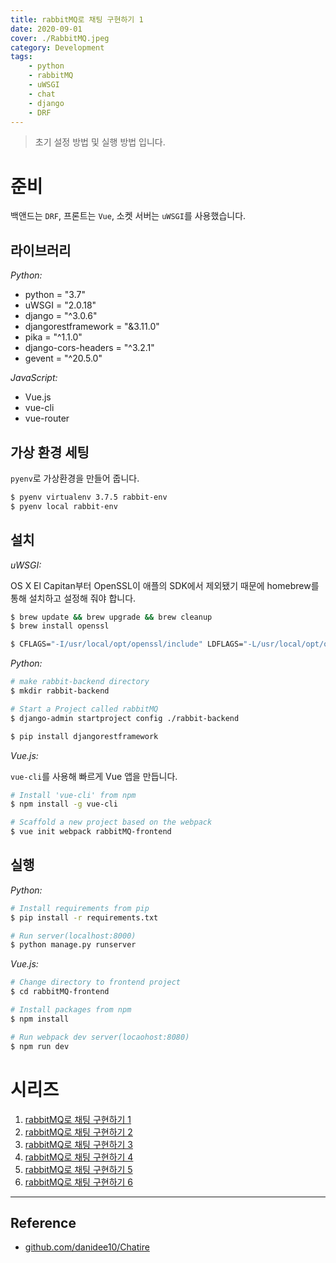 ```yaml
---
title: rabbitMQ로 채팅 구현하기 1
date: 2020-09-01
cover: ./RabbitMQ.jpeg
category: Development
tags:
    - python
    - rabbitMQ
    - uWSGI
    - chat
    - django
    - DRF
---
```


> 초기 설정 방법 및 실행 방법 입니다.


# 준비

백앤드는 `DRF`, 프론트는 `Vue`, 소켓 서버는 `uWSGI`를 사용했습니다. 

## 라이브러리

*Python:*
- python = "3.7"
- uWSGI = "2.0.18"
- django = "^3.0.6"
- djangorestframework = "&3.11.0"
- pika = "^1.1.0"
- django-cors-headers = "^3.2.1"
- gevent = "^20.5.0"

*JavaScript:*
- Vue.js
- vue-cli
- vue-router

## 가상 환경 세팅

`pyenv`로 가상환경을 만들어 줍니다.

```bash
$ pyenv virtualenv 3.7.5 rabbit-env
$ pyenv local rabbit-env
```

## 설치

*uWSGI:*

OS X El Capitan부터 OpenSSL이 애플의 SDK에서 제외됐기 때문에 homebrew를 통해 설치하고 설정해 줘야 합니다.

```bash
$ brew update && brew upgrade && brew cleanup
$ brew install openssl

$ CFLAGS="-I/usr/local/opt/openssl/include" LDFLAGS="-L/usr/local/opt/openssl/lib" UWSGI_PROFILE_OVERRIDE=ssl=true pip install uwsgi -Iv --no-cache-dir
```

*Python:*

```bash
# make rabbit-backend directory
$ mkdir rabbit-backend

# Start a Project called rabbitMQ
$ django-admin startproject config ./rabbit-backend

$ pip install djangorestframework
```

*Vue.js:*

`vue-cli`를 사용해 빠르게 Vue 앱을 만듭니다. 

```bash
# Install 'vue-cli' from npm
$ npm install -g vue-cli

# Scaffold a new project based on the webpack
$ vue init webpack rabbitMQ-frontend
```

## 실행

*Python:*

```bash
# Install requirements from pip
$ pip install -r requirements.txt

# Run server(localhost:8000)
$ python manage.py runserver
```

*Vue.js:*

```bash
# Change directory to frontend project
$ cd rabbitMQ-frontend

# Install packages from npm
$ npm install

# Run webpack dev server(locaohost:8080)
$ npm run dev
```

# 시리즈

1. [rabbitMQ로 채팅 구현하기 1](/blog/rabbit-mq로-채팅-구현하기-1)
2. [rabbitMQ로 채팅 구현하기 2](/blog/rabbit-mq로-채팅-구현하기-2)
3. [rabbitMQ로 채팅 구현하기 3](/blog/rabbit-mq로-채팅-구현하기-3)
4. [rabbitMQ로 채팅 구현하기 4](/blog/rabbit-mq로-채팅-구현하기-4)
5. [rabbitMQ로 채팅 구현하기 5](/blog/rabbit-mq로-채팅-구현하기-5)
6. [rabbitMQ로 채팅 구현하기 6](/blog/rabbit-mq로-채팅-구현하기-6)

---

## Reference
- [github.com/danidee10/Chatire](https://github.com/danidee10/Chatire)
